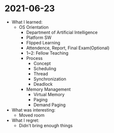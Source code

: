 # 2021-06-23

- What I learned:
  - OS Orientation
    - Department of Artificial Intelligence
    - Platform SW
    - Flipped Learning
    - Attendence, Report, Final Exam(Optional)
    - 1~2: Fellow Teaching
    - Process
      - Concept
      - Scheduling
      - Thread
      - Synchronization
      - Deadlock
    - Memory Management
      - Virtual Memory
      - Paging
      - Demand Paging
- What was interesting:
  - Moved room 
- What I regret:
  - Didn't bring enough things